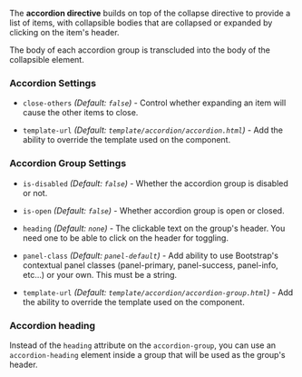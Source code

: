 The **accordion directive** builds on top of the collapse directive to provide a list of items, with collapsible bodies that are collapsed or expanded by clicking on the item's header.

The body of each accordion group is transcluded into the body of the collapsible element.

### Accordion Settings

* `close-others`
  _(Default: `false`)_ -
  Control whether expanding an item will cause the other items to close.
  
* `template-url`
  _(Default: `template/accordion/accordion.html`)_ -
  Add the ability to override the template used on the component.

### Accordion Group Settings

* `is-disabled`
  <i class="glyphicon glyphicon-eye-open"></i>
  _(Default: `false`)_ -
   Whether the accordion group is disabled or not.

* `is-open`
  <i class="glyphicon glyphicon-eye-open"></i>
  _(Default: `false`)_ -
  Whether accordion group is open or closed.

* `heading`
  _(Default: `none`)_ -
  The clickable text on the group's header. You need one to be able to click on the header for toggling.

* `panel-class` 
  _(Default: `panel-default`)_ -
  Add ability to use Bootstrap's contextual panel classes (panel-primary, panel-success, panel-info, etc...) or your own.  This must be a string.

* `template-url`
  _(Default: `template/accordion/accordion-group.html`)_ -
  Add the ability to override the template used on the component.

### Accordion heading

Instead of the `heading` attribute on the `accordion-group`, you can use an `accordion-heading` element inside a group that will be used as the group's header.
